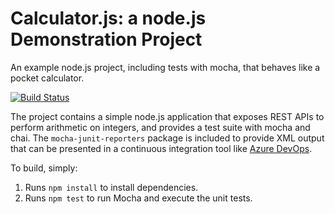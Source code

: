 Calculator.js: a node.js Demonstration Project
==============================================
An example node.js project, including tests with mocha, that behaves like
a pocket calculator.

[![Build Status](https://dev.azure.com/az400cd/Integrating%20External%20Source%20Control%20with%20Azure%20Pipelines/_apis/build/status/catadumitru.calculator?branchName=refs%2Fpull%2F1%2Fmerge)](https://dev.azure.com/az400cd/Integrating%20External%20Source%20Control%20with%20Azure%20Pipelines/_build/latest?definitionId=3&branchName=refs%2Fpull%2F1%2Fmerge)

The project contains a simple node.js application that exposes REST APIs
to perform arithmetic on integers, and provides a test suite with mocha
and chai.  The `mocha-junit-reporters` package is included to provide XML
output that can be presented in a continuous integration tool like
[Azure DevOps](https://azure.com/devops).

To build, simply:

1. Runs `npm install` to install dependencies.
2. Runs `npm test` to run Mocha and execute the unit tests.

